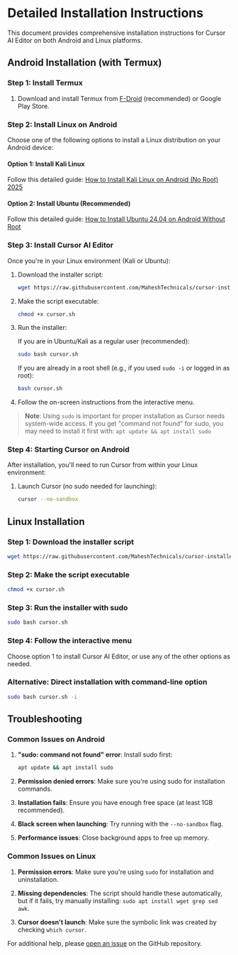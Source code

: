 # Detailed Installation Instructions

This document provides comprehensive installation instructions for Cursor AI Editor on both Android and Linux platforms.

## Android Installation (with Termux)

### Step 1: Install Termux

1. Download and install Termux from [F-Droid](https://f-droid.org/en/packages/com.termux/) (recommended) or Google Play Store.

### Step 2: Install Linux on Android

Choose one of the following options to install a Linux distribution on your Android device:

#### Option 1: Install Kali Linux
Follow this detailed guide: [How to Install Kali Linux on Android (No Root) 2025](https://maheshtechnicals.com/how-to-install-kali-linux-on-android-no-root-2024/)

#### Option 2: Install Ubuntu (Recommended)
Follow this detailed guide: [How to Install Ubuntu 24.04 on Android Without Root](https://maheshtechnicals.com/how-to-install-ubuntu-24-04-on-android-without-root/)

### Step 3: Install Cursor AI Editor

Once you're in your Linux environment (Kali or Ubuntu):

1. Download the installer script:
   ```bash
   wget https://raw.githubusercontent.com/MaheshTechnicals/cursor-installer/main/cursor.sh
   ```

2. Make the script executable:
   ```bash
   chmod +x cursor.sh
   ```

3. Run the installer:
   
   If you are in Ubuntu/Kali as a regular user (recommended):
   ```bash
   sudo bash cursor.sh
   ```
   
   If you are already in a root shell (e.g., if you used `sudo -i` or logged in as root):
   ```bash
   bash cursor.sh
   ```

4. Follow the on-screen instructions from the interactive menu.

> **Note**: Using `sudo` is important for proper installation as Cursor needs system-wide access. If you get "command not found" for sudo, you may need to install it first with: `apt update && apt install sudo`

### Step 4: Starting Cursor on Android

After installation, you'll need to run Cursor from within your Linux environment:

1. Launch Cursor (no sudo needed for launching):
   ```bash
   cursor --no-sandbox
   ```

## Linux Installation

### Step 1: Download the installer script

```bash
wget https://raw.githubusercontent.com/MaheshTechnicals/cursor-installer/main/cursor.sh
```

### Step 2: Make the script executable

```bash
chmod +x cursor.sh
```

### Step 3: Run the installer with sudo

```bash
sudo bash cursor.sh
```

### Step 4: Follow the interactive menu

Choose option 1 to install Cursor AI Editor, or use any of the other options as needed.

### Alternative: Direct installation with command-line option

```bash
sudo bash cursor.sh -i
```

## Troubleshooting

### Common Issues on Android

1. **"sudo: command not found" error**: Install sudo first:
   ```bash
   apt update && apt install sudo
   ```

2. **Permission denied errors**: Make sure you're using sudo for installation commands.

3. **Installation fails**: Ensure you have enough free space (at least 1GB recommended).

4. **Black screen when launching**: Try running with the `--no-sandbox` flag.

5. **Performance issues**: Close background apps to free up memory.

### Common Issues on Linux

1. **Permission errors**: Make sure you're using `sudo` for installation and uninstallation.

2. **Missing dependencies**: The script should handle these automatically, but if it fails, try manually installing: `sudo apt install wget grep sed awk`.

3. **Cursor doesn't launch**: Make sure the symbolic link was created by checking `which cursor`.

For additional help, please [open an issue](https://github.com/MaheshTechnicals/cursor-installer/issues/new) on the GitHub repository. 